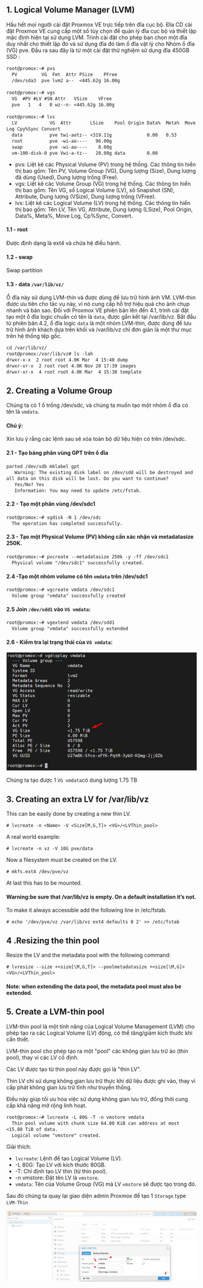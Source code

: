 ## 1. Logical Volume Manager (LVM)

Hầu hết mọi người cài đặt Proxmox VE trực tiếp trên đĩa cục bộ. Đĩa CD cài đặt Proxmox VE cung cấp một số
tùy chọn để quản lý đĩa cục bộ và thiết lập mặc định hiện tại sử dụng LVM. Trình cài đặt cho phép bạn chọn một
đĩa duy nhất cho thiết lập đó và sử dụng đĩa đó làm ổ đĩa vật lý cho Nhóm ổ đĩa (VG) pve.
Đầu ra sau đây là từ một cài đặt thử nghiệm sử dụng đĩa 450GB SSD :

    root@promox:~# pvs
      PV         VG  Fmt  Attr PSize    PFree
      /dev/sda3  pve lvm2 a--  <445.62g 16.00g

    root@promox:~# vgs
      VG  #PV #LV #SN Attr   VSize    VFree
      pve   1   4   0 wz--n- <445.62g 16.00g

    root@promox:~# lvs
      LV            VG  Attr       LSize    Pool Origin Data%  Meta%  Move Log Cpy%Sync Convert
      data          pve twi-aotz-- <319.11g             0.00   0.53
      root          pve -wi-ao----   96.00g
      swap          pve -wi-ao----    8.00g
      vm-100-disk-0 pve Vwi-a-tz--   20.00g data        0.00

  + pvs: Liệt kê các Physical Volume (PV) trong hệ thống.
    Các thông tin hiển thị bao gồm: Tên PV, Volume Group (VG), Dung lượng (Size), Dung lượng đã dùng (Used), Dung lượng trống (Free).
  + vgs: Liệt kê các Volume Group (VG) trong hệ thống.
    Các thông tin hiển thị bao gồm: Tên VG, số Logical Volume (LV), số Snapshot (SN), Attribute, Dung lượng (VSize), Dung lượng trống (VFree).
  + lvs: Liệt kê các Logical Volume (LV) trong hệ thống.
    Các thông tin hiển thị bao gồm: Tên LV, Tên VG, Attribute, Dung lượng (LSize), Pool Origin, Data%, Meta%, Move Log, Cp%Sync, Convert.

#### 1.1 - root

Được định dạng là ext4 và chứa hệ điều hành.

#### 1.2 - swap

Swap partition 

#### 1.3 - data ``/var/lib/vz/``

Ổ đĩa này sử dụng LVM-thin và được dùng để lưu trữ hình ảnh VM. LVM-thin được ưu tiên cho tác vụ này,
vì nó cung cấp hỗ trợ hiệu quả cho ảnh chụp nhanh và bản sao.
Đối với Proxmox VE phiên bản lên đến 4.1, trình cài đặt tạo một ổ đĩa logic chuẩn có tên là ``data``, được
gắn kết tại /var/lib/vz.
Bắt đầu từ phiên bản 4.2, ổ đĩa logic ``data`` là một nhóm LVM-thin, được dùng để lưu trữ hình ảnh khách dựa trên khối và /var/lib/vz chỉ đơn giản là một thư mục trên hệ thống tệp gốc.

    cd /var/lib/vz/
    root@promox:/var/lib/vz# ls -lah
    drwxr-x-x  2 root root 4.0K Mar  4 15:40 dump
    drwxr-xr-x  2 root root 4.0K Nov 20 17:39 images
    drwxr-xr-x  4 root root 4.0K Mar  4 15:30 template

## 2. Creating a Volume Group

Chúng ta có 1 ổ trống /dev/sdc, và chúng ta muốn tạo một nhóm ổ đĩa có tên là
``vmdata``.

#### Chú ý:
Xin lưu ý rằng các lệnh sau sẽ xóa toàn bộ dữ liệu hiện có trên /dev/sdc.

#### 2.1 - Tạo bảng phân vùng GPT trên ổ đĩa

    parted /dev/sdb mklabel gpt
       Warning: The existing disk label on /dev/sdd will be destroyed and all data on this disk will be lost. Do you want to continue?
       Yes/No? Yes
       Information: You may need to update /etc/fstab.


#### 2.2 - Tạo một phân vùng /dev/sdc1

    root@promox:~# sgdisk -N 1 /dev/sdc
      The operation has completed successfully.

#### 2.3 - Tạo một Physical Volume (PV) không cần xác nhận và metadatasize 250K.

    root@promox:~# pvcreate --metadatasize 250k -y -ff /dev/sdc1
      Physical volume "/dev/sdc1" successfully created.

#### 2.4 -Tạo một nhóm volume có tên ``vmdata`` trên /dev/sdc1

    root@promox:~# vgcreate vmdata /dev/sdc1
      Volume group "vmdata" successfully created

#### 2.5 Join ``/dev/sdd1`` vào ``VG vmdata``:

    root@promox:~# vgextend vmdata /dev/sdd1
      Volume group "vmdata" successfully extended

#### 2.6 - Kiểm tra lại trạng thái của ``VG vmdata``:

  <img src="proxmoximages/Screenshot_64.png">

Chúng ta tạo được 1 ``VG vmdata``có dung lượng 1.75 TB

## 3. Creating an extra LV for /var/lib/vz

This can be easily done by creating a new thin LV.

    # lvcreate -n <Name> -V <Size[M,G,T]> <VG>/<LVThin_pool>

A real world example:

    # lvcreate -n vz -V 10G pve/data

Now a filesystem must be created on the LV.

    # mkfs.ext4 /dev/pve/vz

At last this has to be mounted.

#### Warning:be sure that /var/lib/vz is empty. On a default installation it’s not.

To make it always accessible add the following line in /etc/fstab.

    # echo '/dev/pve/vz /var/lib/vz ext4 defaults 0 2' >> /etc/fstab

## 4 .Resizing the thin pool

Resize the LV and the metadata pool with the following command:

    # lvresize --size +<size[\M,G,T]> --poolmetadatasize +<size[\M,G]> <VG>/<LVThin_pool>

#### Note: when extending the data pool, the metadata pool must also be extended.

## 5. Create a LVM-thin pool

LVM-thin pool là một tính năng của Logical Volume Management (LVM) cho phép tạo ra các Logical Volume (LV) động, có thể tăng/giảm kích thước khi cần thiết.

LVM-thin pool cho phép tạo ra một "pool" các không gian lưu trữ ảo (thin pool), thay vì các LV cố định.

Các LV được tạo từ thin pool này được gọi là "thin LV".

Thin LV chỉ sử dụng không gian lưu trữ thực khi dữ liệu được ghi vào, thay vì cấp phát không gian lưu trữ tĩnh như truyền thống.

Điều này giúp tối ưu hóa việc sử dụng không gian lưu trữ, đồng thời cung cấp khả năng mở rộng linh hoạt.

    root@promox:~# lvcreate -L 80G -T -n vmstore vmdata
      Thin pool volume with chunk size 64.00 KiB can address at most <15.88 TiB of data.
      Logical volume "vmstore" created.

Giải thích:

  + ``lvcreate``: Lệnh để tạo Logical Volume (LV).
  + -L 80G: Tạo LV với kích thước 80GB.
  + -T: Chỉ định tạo LV thin (từ thin pool).
  + -n vmstore: Đặt tên LV là ``vmstore``.
  + ``vmdata``: Tên của Volume Group (VG) mà LV ``vmstore`` sẽ được tạo trong đó.

Sau đó chúng ta quay lại giao diện admin Proxmox để tạo 1 ``Storage`` type  ``LVM-Thin``

  <img src="proxmoximages/Screenshot_65.png">